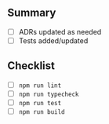 ## Summary

- [ ] ADRs updated as needed
- [ ] Tests added/updated

## Checklist

- [ ] `npm run lint`
- [ ] `npm run typecheck`
- [ ] `npm run test`
- [ ] `npm run build`
